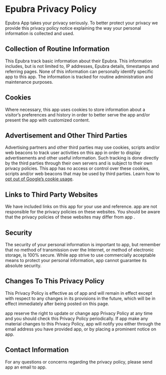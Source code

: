#  Epubra Privacy Policy

Epubra App takes your privacy seriously. To better protect your privacy we provide this privacy policy notice explaining the way your personal information is collected and used.


## Collection of Routine Information

This Epubra track basic information about their Epubra. This information includes, but is not limited to, IP addresses, Epubra details, timestamps and referring pages. None of this information can personally identify specific app to this app. The information is tracked for routine administration and maintenance purposes.


## Cookies

Where necessary, this app uses cookies to store information about a visitor’s preferences and history in order to better serve the app and/or present the app with customized content.


## Advertisement and Other Third Parties

Advertising partners and other third parties may use cookies, scripts and/or web beacons to track user activities on this app in order to display advertisements and other useful information. Such tracking is done directly by the third parties through their own servers and is subject to their own privacy policies. This app has no access or control over these cookies, scripts and/or web beacons that may be used by third parties. Learn how to [opt out of Google’s cookie usage](http://www.google.com/privacy_ads.html).


## Links to Third Party Websites

We have included links on this app for your use and reference. app are not responsible for the privacy policies on these websites. You should be aware that the privacy policies of these websites may differ from app .


## Security

The security of your personal information is important to app, but remember that no method of transmission over the Internet, or method of electronic storage, is 100% secure. While app strive to use commercially acceptable means to protect your personal information, app cannot guarantee its absolute security.


## Changes To This Privacy Policy

This Privacy Policy is effective as of app and will remain in effect except with respect to any changes in its provisions in the future, which will be in effect immediately after being posted on this page.

app reserve the right to update or change app Privacy Policy at any time and you should check this Privacy Policy periodically. If app make any material changes to this Privacy Policy, app will notify you either through the email address you have provided app, or by placing a prominent notice on app.


## Contact Information

For any questions or concerns regarding the privacy policy, please send app an email to app.
